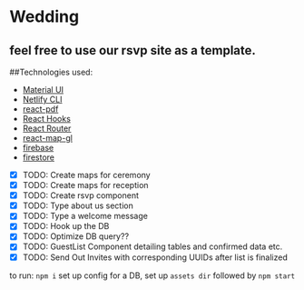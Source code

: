 # Wedding
## feel free to use our rsvp site as a template.

##Technologies used:
- [Material UI](https://material-ui.com/) 
- [Netlify CLI](www.netlify.com/‎)
- [react-pdf](https://www.npmjs.com/package/react-pdf#browserify-and-others)
- [React Hooks](https://reactjs.org/docs/hooks-intro.html)
- [React Router](https://www.npmjs.com/package/react-router)
- [react-map-gl](https://github.com/uber/react-map-gl)
- [firebase](https://www.npmjs.com/package/firebase)
- [firestore](https://firebase.google.com/)

- [x] TODO: Create maps for ceremony
- [x] TODO: Create maps for reception
- [x] TODO: Create rsvp component
- [x] TODO: Type about us section 
- [x] TODO: Type a welcome message
- [x] TODO: Hook up the DB
- [x] TODO: Optimize DB query??
- [x] TODO: GuestList Component detailing tables and confirmed data etc.
- [x] TODO: Send Out Invites with corresponding UUIDs after list is finalized 

to run: `npm i` set up config for a DB, set up `assets dir` followed by `npm start`
